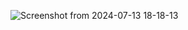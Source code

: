 ![Screenshot from 2024-07-13 18-18-13](https://github.com/user-attachments/assets/a3c83b59-efc4-4c18-9771-23d99c84ef90)
